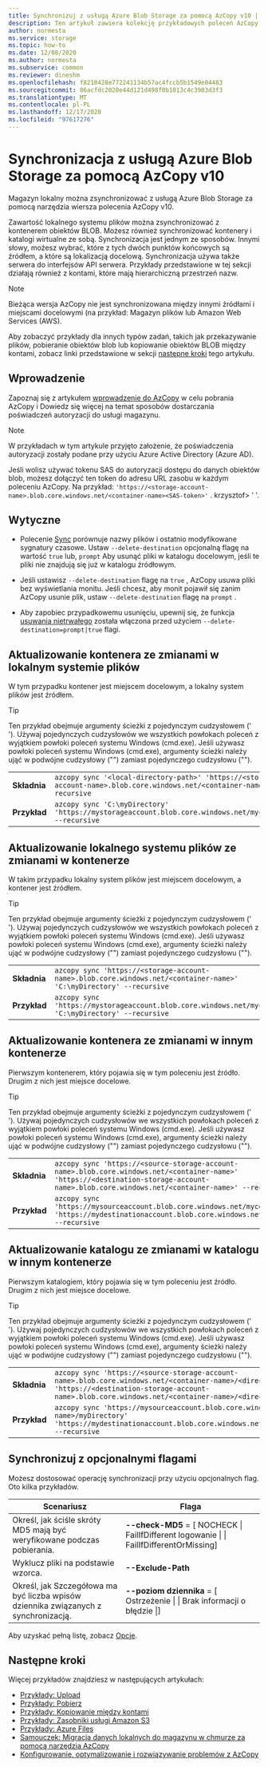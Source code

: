 ```yaml
---
title: Synchronizuj z usługą Azure Blob Storage za pomocą AzCopy v10 | Microsoft Docs
description: Ten artykuł zawiera kolekcję przykładowych poleceń AzCopy, które ułatwiają synchronizację z usługą Azure Blob Storage.
author: normesta
ms.service: storage
ms.topic: how-to
ms.date: 12/08/2020
ms.author: normesta
ms.subservice: common
ms.reviewer: dineshm
ms.openlocfilehash: f8210428e772241134b57ac4fccb5b1549e04483
ms.sourcegitcommit: 86acfdc2020e44d121d498f0b1013c4c3903d3f3
ms.translationtype: MT
ms.contentlocale: pl-PL
ms.lasthandoff: 12/17/2020
ms.locfileid: "97617276"
---
```

# <a name="synchronize-with-azure-blob-storage-by-using-azcopy-v10"></a>Synchronizacja z usługą Azure Blob Storage za pomocą AzCopy v10

Magazyn lokalny można zsynchronizować z usługą Azure Blob Storage za pomocą narzędzia wiersza polecenia AzCopy v10. 

Zawartość lokalnego systemu plików można zsynchronizować z kontenerem obiektów BLOB. Możesz również synchronizować kontenery i katalogi wirtualne ze sobą. Synchronizacja jest jednym ze sposobów. Innymi słowy, możesz wybrać, które z tych dwóch punktów końcowych są źródłem, a które są lokalizacją docelową. Synchronizacja używa także serwera do interfejsów API serwera. Przykłady przedstawione w tej sekcji działają również z kontami, które mają hierarchiczną przestrzeń nazw. 

> [!NOTE]
> Bieżąca wersja AzCopy nie jest synchronizowana między innymi źródłami i miejscami docelowymi (na przykład: Magazyn plików lub Amazon Web Services (AWS).

Aby zobaczyć przykłady dla innych typów zadań, takich jak przekazywanie plików, pobieranie obiektów blob lub kopiowanie obiektów BLOB między kontami, zobacz linki przedstawione w sekcji [następne kroki](#next-steps) tego artykułu.

## <a name="get-started"></a>Wprowadzenie

Zapoznaj się z artykułem [wprowadzenie do AzCopy](storage-use-azcopy-v10.md) w celu pobrania AzCopy i Dowiedz się więcej na temat sposobów dostarczania poświadczeń autoryzacji do usługi magazynu.

> [!NOTE] 
> W przykładach w tym artykule przyjęto założenie, że poświadczenia autoryzacji zostały podane przy użyciu Azure Active Directory (Azure AD).
>
> Jeśli wolisz używać tokenu SAS do autoryzacji dostępu do danych obiektów blob, możesz dołączyć ten token do adresu URL zasobu w każdym poleceniu AzCopy. Na przykład: `'https://<storage-account-name>.blob.core.windows.net/<container-name><SAS-token>'` . krzysztof> ' '.

## <a name="guidelines"></a>Wytyczne

- Polecenie [Sync](storage-ref-azcopy-sync.md) porównuje nazwy plików i ostatnio modyfikowane sygnatury czasowe. Ustaw `--delete-destination` opcjonalną flagę na wartość `true` lub, `prompt` Aby usunąć pliki w katalogu docelowym, jeśli te pliki nie znajdują się już w katalogu źródłowym.

- Jeśli ustawisz `--delete-destination` flagę na `true` , AzCopy usuwa pliki bez wyświetlania monitu. Jeśli chcesz, aby monit pojawił się zanim AzCopy usunie plik, ustaw `--delete-destination` flagę na `prompt` .

- Aby zapobiec przypadkowemu usunięciu, upewnij się, że funkcja [usuwania nietrwałego](../blobs/soft-delete-blob-overview.md) została włączona przed użyciem `--delete-destination=prompt|true` flagi.

## <a name="update-a-container-with-changes-to-a-local-file-system"></a>Aktualizowanie kontenera ze zmianami w lokalnym systemie plików

W tym przypadku kontener jest miejscem docelowym, a lokalny system plików jest źródłem. 

> [!TIP]
> Ten przykład obejmuje argumenty ścieżki z pojedynczym cudzysłowem (' '). Używaj pojedynczych cudzysłowów we wszystkich powłokach poleceń z wyjątkiem powłoki poleceń systemu Windows (cmd.exe). Jeśli używasz powłoki poleceń systemu Windows (cmd.exe), argumenty ścieżki należy ująć w podwójne cudzysłowy ("") zamiast pojedynczego cudzysłowu ("").

|    |     |
|--------|-----------|
| **Składnia** | `azcopy sync '<local-directory-path>' 'https://<storage-account-name>.blob.core.windows.net/<container-name>' --recursive` |
| **Przykład** | `azcopy sync 'C:\myDirectory' 'https://mystorageaccount.blob.core.windows.net/mycontainer' --recursive` |

## <a name="update-a-local-file-system-with-changes-to-a-container"></a>Aktualizowanie lokalnego systemu plików ze zmianami w kontenerze

W takim przypadku lokalny system plików jest miejscem docelowym, a kontener jest źródłem.

> [!TIP]
> Ten przykład obejmuje argumenty ścieżki z pojedynczym cudzysłowem (' '). Używaj pojedynczych cudzysłowów we wszystkich powłokach poleceń z wyjątkiem powłoki poleceń systemu Windows (cmd.exe). Jeśli używasz powłoki poleceń systemu Windows (cmd.exe), argumenty ścieżki należy ująć w podwójne cudzysłowy ("") zamiast pojedynczego cudzysłowu ("").

|    |     |
|--------|-----------|
| **Składnia** | `azcopy sync 'https://<storage-account-name>.blob.core.windows.net/<container-name>' 'C:\myDirectory' --recursive` |
| **Przykład** | `azcopy sync 'https://mystorageaccount.blob.core.windows.net/mycontainer' 'C:\myDirectory' --recursive` |

## <a name="update-a-container-with-changes-in-another-container"></a>Aktualizowanie kontenera ze zmianami w innym kontenerze

Pierwszym kontenerem, który pojawia się w tym poleceniu jest źródło. Drugim z nich jest miejsce docelowe.

> [!TIP]
> Ten przykład obejmuje argumenty ścieżki z pojedynczym cudzysłowem (' '). Używaj pojedynczych cudzysłowów we wszystkich powłokach poleceń z wyjątkiem powłoki poleceń systemu Windows (cmd.exe). Jeśli używasz powłoki poleceń systemu Windows (cmd.exe), argumenty ścieżki należy ująć w podwójne cudzysłowy ("") zamiast pojedynczego cudzysłowu ("").

|    |     |
|--------|-----------|
| **Składnia** | `azcopy sync 'https://<source-storage-account-name>.blob.core.windows.net/<container-name>' 'https://<destination-storage-account-name>.blob.core.windows.net/<container-name>' --recursive` |
| **Przykład** | `azcopy sync 'https://mysourceaccount.blob.core.windows.net/mycontainer' 'https://mydestinationaccount.blob.core.windows.net/mycontainer' --recursive` |

## <a name="update-a-directory-with-changes-to-a-directory-in-another-container"></a>Aktualizowanie katalogu ze zmianami w katalogu w innym kontenerze

Pierwszym katalogiem, który pojawia się w tym poleceniu jest źródło. Drugim z nich jest miejsce docelowe.

> [!TIP]
> Ten przykład obejmuje argumenty ścieżki z pojedynczym cudzysłowem (' '). Używaj pojedynczych cudzysłowów we wszystkich powłokach poleceń z wyjątkiem powłoki poleceń systemu Windows (cmd.exe). Jeśli używasz powłoki poleceń systemu Windows (cmd.exe), argumenty ścieżki należy ująć w podwójne cudzysłowy ("") zamiast pojedynczego cudzysłowu ("").

|    |     |
|--------|-----------|
| **Składnia** | `azcopy sync 'https://<source-storage-account-name>.blob.core.windows.net/<container-name>/<directory-name>' 'https://<destination-storage-account-name>.blob.core.windows.net/<container-name>/<directory-name>' --recursive` |
| **Przykład** | `azcopy sync 'https://mysourceaccount.blob.core.windows.net/<container-name>/myDirectory' 'https://mydestinationaccount.blob.core.windows.net/mycontainer/myDirectory' --recursive` |

## <a name="synchronize-with-optional-flags"></a>Synchronizuj z opcjonalnymi flagami

Możesz dostosować operację synchronizacji przy użyciu opcjonalnych flag. Oto kilka przykładów.

|Scenariusz|Flaga|
|---|---|
|Określ, jak ściśle skróty MD5 mają być weryfikowane podczas pobierania.|**--check-MD5** = \[ NOCHECK \| FailIfDifferent logowanie \| \| FailIfDifferentOrMissing\]|
|Wyklucz pliki na podstawie wzorca.|**--Exclude-Path**|
|Określ, jak Szczegółowa ma być liczba wpisów dziennika związanych z synchronizacją.|**--poziom dziennika** = \[ Ostrzeżenie \| \| Brak informacji o błędzie \|\]|

Aby uzyskać pełną listę, zobacz [Opcje](storage-ref-azcopy-sync.md#options).

## <a name="next-steps"></a>Następne kroki

Więcej przykładów znajdziesz w następujących artykułach:

- [Przykłady: Upload](storage-use-azcopy-blobs-upload.md)
- [Przykłady: Pobierz](storage-use-azcopy-blobs-download.md)
- [Przykłady: Kopiowanie między kontami](storage-use-azcopy-blobs-copy.md)
- [Przykłady: Zasobniki usługi Amazon S3](storage-use-azcopy-s3.md)
- [Przykłady: Azure Files](storage-use-azcopy-files.md)
- [Samouczek: Migracja danych lokalnych do magazynu w chmurze za pomocą narzędzia AzCopy](storage-use-azcopy-migrate-on-premises-data.md)
- [Konfigurowanie, optymalizowanie i rozwiązywanie problemów z AzCopy](storage-use-azcopy-configure.md)